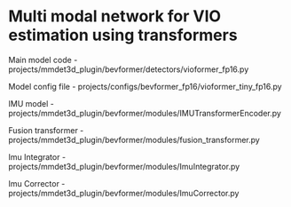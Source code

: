 # Multi modal network for VIO estimation using transformers

Main model code - projects/mmdet3d_plugin/bevformer/detectors/vioformer_fp16.py  

Model config file - projects/configs/bevformer_fp16/vioformer_tiny_fp16.py

IMU model - projects/mmdet3d_plugin/bevformer/modules/IMUTransformerEncoder.py

Fusion transformer - projects/mmdet3d_plugin/bevformer/modules/fusion_transformer.py

Imu Integrator - projects/mmdet3d_plugin/bevformer/modules/ImuIntegrator.py

Imu Corrector - projects/mmdet3d_plugin/bevformer/modules/ImuCorrector.py

